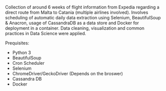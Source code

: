Collection of around 6 weeks of flight information from Expedia regarding a direct route from Malta to Catania (multiple airlines involved). Involves scheduling of automatic daily data extraction using Selenium, BeautifulSoup & Anacron, usage of CassandraDB as a data store and Docker for deployment in a container. Data cleaning, visualization and common practices in Data Science were applied.

Prequisites:
- Python 3
- BeautifulSoup
- Cron Scheduler
- Selenium
- ChromeDriver/GeckoDriver (Depends on the broswer)
- Cassandra DB
- Docker

